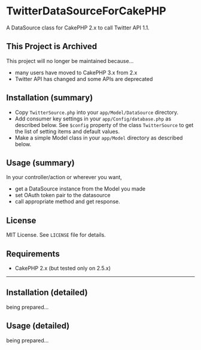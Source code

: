 TwitterDataSourceForCakePHP
===========================

A DataSource class for CakePHP 2.x to call Twitter API 1.1.

## This Project is Archived ##
This project will no longer be maintained because...
- many users have moved to CakePHP 3.x from 2.x
- Twitter API has changed and some APIs are deprecated

## Installation (summary) ##
- Copy `TwitterSource.php` into your `app/Model/DataSource` directory.
- Add consumer key settings in your `app/Config/database.php` as described below. See `$config` property of the class `TwitterSource` to get the list of setting items and default values.
- Make a simple Model class in your `app/Model` directory as described below.

## Usage (summary) ##
In your controller/action or wherever you want, 

- get a DataSource instance from the Model you made
- set OAuth token pair to the datasource
- call appropriate method and get response.

## License ##
MIT License. See `LICENSE` file for details.

## Requirements ##
- CakePHP 2.x (but tested only on 2.5.x)


----------
## Installation (detailed) ##
being prepared...

## Usage (detailed) ##
being prepared...

